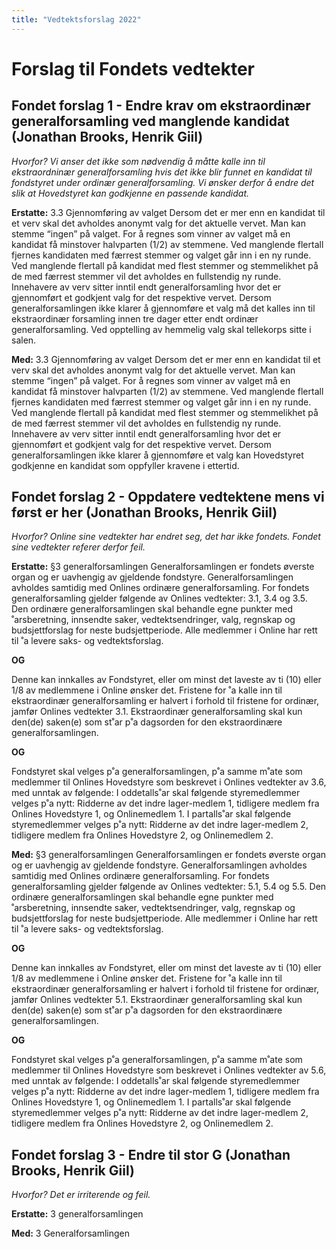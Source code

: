```yaml
---
title: "Vedtektsforslag 2022"
---
```


# Forslag til Fondets vedtekter

## Fondet forslag 1 - Endre krav om ekstraordinær generalforsamling ved manglende kandidat  (Jonathan Brooks, Henrik Giil)
_Hvorfor? Vi anser det ikke som nødvendig å måtte kalle inn til ekstraordninær generalforsamling hvis det ikke blir funnet en kandidat til fondstyret under ordinær generalforsamling. Vi ønsker derfor å endre det slik at Hovedstyret kan godkjenne en passende kandidat._




**Erstatte:**
3.3 Gjennomføring av valget
Dersom det er mer enn en kandidat til et verv skal det avholdes anonymt valg for
det aktuelle vervet. Man kan stemme “ingen” på valget. For å regnes som vinner av
valget må en kandidat få minstover halvparten (1/2) av stemmene. Ved manglende
flertall fjernes kandidaten med færrest stemmer og valget går inn i en ny runde.
Ved manglende flertall på kandidat med flest stemmer og stemmelikhet på de med
færrest stemmer vil det avholdes en fullstendig ny runde.
Innehavere av verv sitter inntil endt generalforsamling hvor det er gjennomført et
godkjent valg for det respektive vervet. Dersom generalforsamlingen ikke klarer å
gjennomføre et valg må det kalles inn til ekstraordinær forsamling innen tre dager
etter endt ordinær generalforsamling.
Ved opptelling av hemmelig valg skal tellekorps sitte i salen.

**Med:**
3.3 Gjennomføring av valget
Dersom det er mer enn en kandidat til et verv skal det avholdes anonymt valg for
det aktuelle vervet. Man kan stemme “ingen” på valget. For å regnes som vinner av
valget må en kandidat få minstover halvparten (1/2) av stemmene. Ved manglende
flertall fjernes kandidaten med færrest stemmer og valget går inn i en ny runde.
Ved manglende flertall på kandidat med flest stemmer og stemmelikhet på de med
færrest stemmer vil det avholdes en fullstendig ny runde.
Innehavere av verv sitter inntil endt generalforsamling hvor det er gjennomført et
godkjent valg for det respektive vervet. Dersom generalforsamlingen ikke klarer å
gjennomføre et valg kan Hovedstyret godkjenne en kandidat som oppfyller kravene i ettertid.

## Fondet forslag 2 - Oppdatere vedtektene mens vi først er her (Jonathan Brooks, Henrik Giil)
_Hvorfor? Online sine vedtekter har endret seg, det har ikke fondets. Fondet sine vedtekter referer derfor feil._


**Erstatte:**
§3 generalforsamlingen
Generalforsamlingen er fondets øverste organ og er uavhengig av gjeldende fondstyre. Generalforsamlingen avholdes samtidig med Onlines ordinære generalforsamling.
For fondets generalforsamling gjelder følgende av Onlines vedtekter: 3.1, 3.4 og 3.5.
Den ordinære generalforsamlingen skal behandle egne punkter med ˚arsberetning,
innsendte saker, vedtektsendringer, valg, regnskap og budsjettforslag for neste budsjettperiode. Alle medlemmer i Online har rett til ˚a levere saks- og vedtektsforslag.

**OG**

Denne kan innkalles av Fondstyret, eller om minst det laveste av ti (10) eller 1/8
av medlemmene i Online ønsker det. Fristene for ˚a kalle inn til ekstraordinær generalforsamling er halvert i forhold til fristene for ordinær, jamfør Onlines vedtekter
3.1.
Ekstraordinær generalforsamling skal kun den(de) saken(e) som st˚ar p˚a dagsorden
for den ekstraordinære generalforsamlingen.

**OG**

Fondstyret skal velges p˚a generalforsamlingen, p˚a samme m˚ate som medlemmer til
Onlines Hovedstyre som beskrevet i Onlines vedtekter av 3.6, med unntak av følgende:
I oddetalls˚ar skal følgende styremedlemmer velges p˚a nytt: Ridderne av det indre
lager-medlem 1, tidligere medlem fra Onlines Hovedstyre 1, og Onlinemedlem 1.
I partalls˚ar skal følgende styremedlemmer velges p˚a nytt: Ridderne av det indre
lager-medlem 2, tidligere medlem fra Onlines Hovedstyre 2, og Onlinemedlem 2.

**Med:**
§3 generalforsamlingen
Generalforsamlingen er fondets øverste organ og er uavhengig av gjeldende fondstyre. Generalforsamlingen avholdes samtidig med Onlines ordinære generalforsamling.
For fondets generalforsamling gjelder følgende av Onlines vedtekter: 5.1, 5.4 og 5.5.
Den ordinære generalforsamlingen skal behandle egne punkter med ˚arsberetning,
innsendte saker, vedtektsendringer, valg, regnskap og budsjettforslag for neste budsjettperiode. Alle medlemmer i Online har rett til ˚a levere saks- og vedtektsforslag.

**OG**

Denne kan innkalles av Fondstyret, eller om minst det laveste av ti (10) eller 1/8
av medlemmene i Online ønsker det. Fristene for ˚a kalle inn til ekstraordinær generalforsamling er halvert i forhold til fristene for ordinær, jamfør Onlines vedtekter
5.1.
Ekstraordinær generalforsamling skal kun den(de) saken(e) som st˚ar p˚a dagsorden
for den ekstraordinære generalforsamlingen.

**OG**

Fondstyret skal velges p˚a generalforsamlingen, p˚a samme m˚ate som medlemmer til
Onlines Hovedstyre som beskrevet i Onlines vedtekter av 5.6, med unntak av følgende:
I oddetalls˚ar skal følgende styremedlemmer velges p˚a nytt: Ridderne av det indre
lager-medlem 1, tidligere medlem fra Onlines Hovedstyre 1, og Onlinemedlem 1.
I partalls˚ar skal følgende styremedlemmer velges p˚a nytt: Ridderne av det indre
lager-medlem 2, tidligere medlem fra Onlines Hovedstyre 2, og Onlinemedlem 2.

## Fondet forslag 3 - Endre til stor G (Jonathan Brooks, Henrik Giil)
_Hvorfor? Det er irriterende og feil._


**Erstatte:**
3 generalforsamlingen

**Med:**
3 Generalforsamlingen